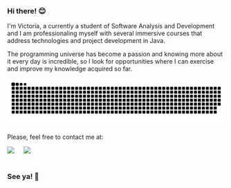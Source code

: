 ### Hi there! :blush:

I'm Victoria, a currently a student of Software Analysis and Development and I am professionaling myself with several immersive courses that address technologies and project development in Java.

The programming universe has become a passion and knowing more about it every day is incredible, so I look for opportunities where I can exercise and improve my knowledge acquired so far.



![Snake animation](https://github.com/VictoriaBarrosL/VictoriaBarrosL/blob/output/github-contribution-grid-snake.svg)

Please, feel free to contact me at:

<div>
<a href = "mailto:lis.victoriab@Gmail.com"><img src="https://img.shields.io/badge/Gmail-D14836?style=for-the-badge&logo=gmail&logoColor=white" target="_blank"></a> &emsp;
<a href="https://www.linkedin.com/in/victoriabarrosl/" target="_blank"><img src="https://img.shields.io/badge/-LinkedIn-%230077B5?style=for-the-badge&logo=linkedin&logoColor=white" target="_blank"></a>   
</div>
&emsp;
&emsp;

### See ya! :wave:

